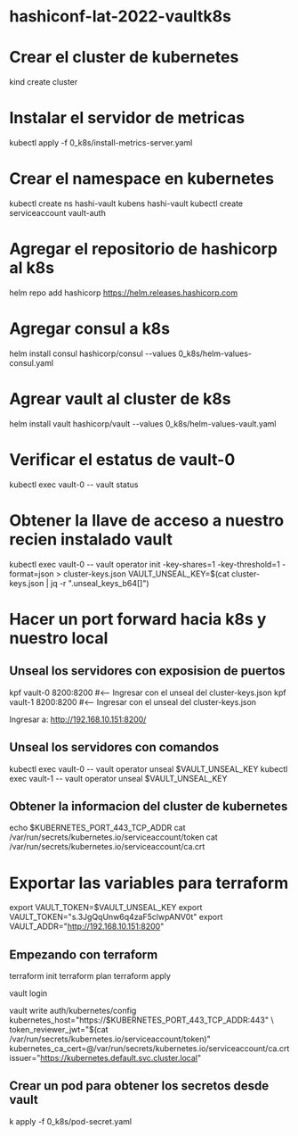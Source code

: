 # hashiconf-lat-2022-vaultk8s

# Crear el cluster de kubernetes
kind create cluster

# Instalar el servidor de metricas
kubectl apply -f 0_k8s/install-metrics-server.yaml

# Crear el namespace en kubernetes
kubectl create ns hashi-vault 
kubens hashi-vault 
kubectl create serviceaccount vault-auth

# Agregar el repositorio de hashicorp al k8s
helm repo add hashicorp https://helm.releases.hashicorp.com

# Agregar consul a k8s
helm install consul hashicorp/consul --values 0_k8s/helm-values-consul.yaml

# Agrear vault al cluster de k8s
helm install vault hashicorp/vault --values 0_k8s/helm-values-vault.yaml

# Verificar el estatus de vault-0
kubectl exec vault-0 -- vault status

# Obtener la llave de acceso a nuestro recien instalado vault
kubectl exec vault-0 -- vault operator init -key-shares=1 -key-threshold=1 -format=json > cluster-keys.json
VAULT_UNSEAL_KEY=$(cat cluster-keys.json | jq -r ".unseal_keys_b64[]")

# Hacer un port forward hacia k8s y nuestro local
## Unseal los servidores con exposision de puertos
kpf vault-0 8200:8200 #<-- Ingresar con el unseal del cluster-keys.json
kpf vault-1 8200:8200 #<-- Ingresar con el unseal del cluster-keys.json

Ingresar a: http://192.168.10.151:8200/

## Unseal los servidores con comandos
kubectl exec vault-0 -- vault operator unseal $VAULT_UNSEAL_KEY
kubectl exec vault-1 -- vault operator unseal $VAULT_UNSEAL_KEY


## Obtener la informacion del cluster de kubernetes
echo $KUBERNETES_PORT_443_TCP_ADDR
cat /var/run/secrets/kubernetes.io/serviceaccount/token
cat /var/run/secrets/kubernetes.io/serviceaccount/ca.crt

# Exportar las variables para terraform
export VAULT_TOKEN=$VAULT_UNSEAL_KEY
export VAULT_TOKEN="s.3JgQqUnw6q4zaF5clwpANV0t"
export VAULT_ADDR="http://192.168.10.151:8200"


## Empezando con terraform
terraform init
terraform plan
terraform apply



vault login

vault write auth/kubernetes/config \
        kubernetes_host="https://$KUBERNETES_PORT_443_TCP_ADDR:443" \
        token_reviewer_jwt="$(cat /var/run/secrets/kubernetes.io/serviceaccount/token)" \
        kubernetes_ca_cert=@/var/run/secrets/kubernetes.io/serviceaccount/ca.crt \
        issuer="https://kubernetes.default.svc.cluster.local"


## Crear un pod para obtener los secretos desde vault
k apply -f 0_k8s/pod-secret.yaml